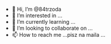 - 👋 Hi, I’m @84trzoda
- 👀 I’m interested in ...
- 🌱 I’m currently learning ...
- 💞️ I’m looking to collaborate on ...
- 📫 How to reach me ...pisz na maila ...

<!---
84trzoda/84trzoda is a ✨ special ✨ repository because its `README.md` (this file) appears on your GitHub profile.
You can click the Preview link to take a look at your changes.
--->
